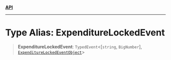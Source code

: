 [**API**](../../../README.md)

***

# Type Alias: ExpenditureLockedEvent

> **ExpenditureLockedEvent**: `TypedEvent`\<\[`string`, `BigNumber`\], [`ExpenditureLockedEventObject`](../interfaces/ExpenditureLockedEventObject.md)\>
